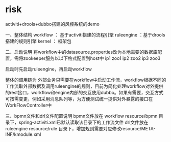 # risk
activiti+drools+dubbo搭建的风控系统的demo


一、整体结构
workflow ： 基于activiti搭建的流程引擎
ruleengine ：基于drools搭建的规则引擎
kernel ：  框架包

二、启动说明
将workflow中的datasource.properties改为本地需要的数据库配置，需将zookeeper服务以以下格式配置到host中
ip1 zoo1
ip2 zoo2
ip3 zoo3

启动时先启动ruleengine，再启动workflow

整体的调用链为 外部业务只需要在workflow中启动工作流，workflow根据不同的工作流取外部数据及调用ruleengine的规则，目前为简化处理workflow对外提供的rest接口，workflow和engine内部的交互使用dubbo。如果有需要，交互方式可按需变更，例如采用消息队列等，为方便测试统一提供对外暴露的接口在WorkFlowController中

三、bpmn文件和drl文件配置说明
 bpmn文件放在 workflow   resource/bpmn 目录下，spring-activiti.xml已默认读取该目录下的工作流文件
 drl文件放在ruleengine   resource/rule 目录下，增加规则需要对应修改resource/META-INF/kmodule.xml
